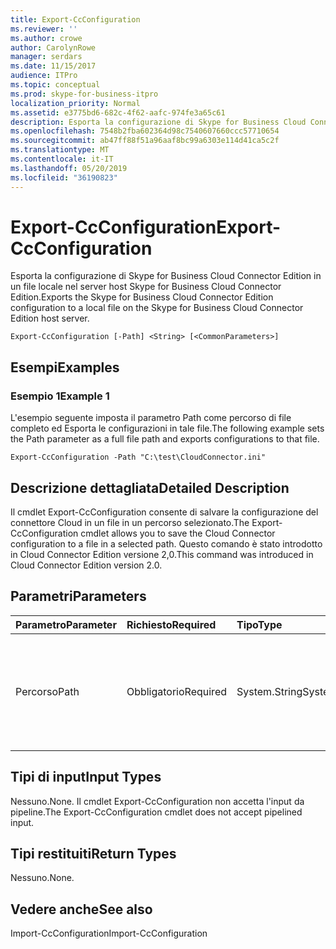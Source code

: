 ```yaml
---
title: Export-CcConfiguration
ms.reviewer: ''
ms.author: crowe
author: CarolynRowe
manager: serdars
ms.date: 11/15/2017
audience: ITPro
ms.topic: conceptual
ms.prod: skype-for-business-itpro
localization_priority: Normal
ms.assetid: e3775bd6-682c-4f62-aafc-974fe3a65c61
description: Esporta la configurazione di Skype for Business Cloud Connector Edition in un file locale nel server host Skype for Business Cloud Connector Edition.
ms.openlocfilehash: 7548b2fba602364d98c7540607660ccc57710654
ms.sourcegitcommit: ab47ff88f51a96aaf8bc99a6303e114d41ca5c2f
ms.translationtype: MT
ms.contentlocale: it-IT
ms.lasthandoff: 05/20/2019
ms.locfileid: "36190823"
---
```

# <a name="export-ccconfiguration"></a><span data-ttu-id="0f938-103">Export-CcConfiguration</span><span class="sxs-lookup"><span data-stu-id="0f938-103">Export-CcConfiguration</span></span>
 
<span data-ttu-id="0f938-104">Esporta la configurazione di Skype for Business Cloud Connector Edition in un file locale nel server host Skype for Business Cloud Connector Edition.</span><span class="sxs-lookup"><span data-stu-id="0f938-104">Exports the Skype for Business Cloud Connector Edition configuration to a local file on the Skype for Business Cloud Connector Edition host server.</span></span>
  
```
Export-CcConfiguration [-Path] <String> [<CommonParameters>]
```

## <a name="examples"></a><span data-ttu-id="0f938-105">Esempi</span><span class="sxs-lookup"><span data-stu-id="0f938-105">Examples</span></span>
<span data-ttu-id="0f938-106"><a name="Examples"> </a></span><span class="sxs-lookup"><span data-stu-id="0f938-106"></span></span>

### <a name="example-1"></a><span data-ttu-id="0f938-107">Esempio 1</span><span class="sxs-lookup"><span data-stu-id="0f938-107">Example 1</span></span>

<span data-ttu-id="0f938-108">L'esempio seguente imposta il parametro Path come percorso di file completo ed Esporta le configurazioni in tale file.</span><span class="sxs-lookup"><span data-stu-id="0f938-108">The following example sets the Path parameter as a full file path and exports configurations to that file.</span></span>
  
```
Export-CcConfiguration -Path "C:\test\CloudConnector.ini" 
```

## <a name="detailed-description"></a><span data-ttu-id="0f938-109">Descrizione dettagliata</span><span class="sxs-lookup"><span data-stu-id="0f938-109">Detailed Description</span></span>
<span data-ttu-id="0f938-110"><a name="Examples"> </a></span><span class="sxs-lookup"><span data-stu-id="0f938-110"></span></span>

<span data-ttu-id="0f938-111">Il cmdlet Export-CcConfiguration consente di salvare la configurazione del connettore Cloud in un file in un percorso selezionato.</span><span class="sxs-lookup"><span data-stu-id="0f938-111">The Export-CcConfiguration cmdlet allows you to save the Cloud Connector configuration to a file in a selected path.</span></span> <span data-ttu-id="0f938-112">Questo comando è stato introdotto in Cloud Connector Edition versione 2,0.</span><span class="sxs-lookup"><span data-stu-id="0f938-112">This command was introduced in Cloud Connector Edition version 2.0.</span></span>
  
## <a name="parameters"></a><span data-ttu-id="0f938-113">Parametri</span><span class="sxs-lookup"><span data-stu-id="0f938-113">Parameters</span></span>
<span data-ttu-id="0f938-114"><a name="Examples"> </a></span><span class="sxs-lookup"><span data-stu-id="0f938-114"></span></span>

|<span data-ttu-id="0f938-115">**Parametro**</span><span class="sxs-lookup"><span data-stu-id="0f938-115">**Parameter**</span></span>|<span data-ttu-id="0f938-116">**Richiesto**</span><span class="sxs-lookup"><span data-stu-id="0f938-116">**Required**</span></span>|<span data-ttu-id="0f938-117">**Tipo**</span><span class="sxs-lookup"><span data-stu-id="0f938-117">**Type**</span></span>|<span data-ttu-id="0f938-118">**Descrizione**</span><span class="sxs-lookup"><span data-stu-id="0f938-118">**Description**</span></span>|
|:-----|:-----|:-----|:-----|
|<span data-ttu-id="0f938-119">Percorso</span><span class="sxs-lookup"><span data-stu-id="0f938-119">Path</span></span>  <br/> |<span data-ttu-id="0f938-120">Obbligatorio</span><span class="sxs-lookup"><span data-stu-id="0f938-120">Required</span></span>  <br/> |<span data-ttu-id="0f938-121">System.String</span><span class="sxs-lookup"><span data-stu-id="0f938-121">System.String</span></span>  <br/> |<span data-ttu-id="0f938-122">Percorso file completo in cui verranno archiviate le configurazioni del connettore Cloud.</span><span class="sxs-lookup"><span data-stu-id="0f938-122">Full file path where the Cloud Connector configurations will be stored.</span></span>  <br/> |
   
## <a name="input-types"></a><span data-ttu-id="0f938-123">Tipi di input</span><span class="sxs-lookup"><span data-stu-id="0f938-123">Input Types</span></span>
<span data-ttu-id="0f938-124"><a name="Examples"> </a></span><span class="sxs-lookup"><span data-stu-id="0f938-124"></span></span>

<span data-ttu-id="0f938-125">Nessuno.</span><span class="sxs-lookup"><span data-stu-id="0f938-125">None.</span></span> <span data-ttu-id="0f938-126">Il cmdlet Export-CcConfiguration non accetta l'input da pipeline.</span><span class="sxs-lookup"><span data-stu-id="0f938-126">The Export-CcConfiguration cmdlet does not accept pipelined input.</span></span>
  
## <a name="return-types"></a><span data-ttu-id="0f938-127">Tipi restituiti</span><span class="sxs-lookup"><span data-stu-id="0f938-127">Return Types</span></span>
<span data-ttu-id="0f938-128"><a name="Examples"> </a></span><span class="sxs-lookup"><span data-stu-id="0f938-128"></span></span>

<span data-ttu-id="0f938-129">Nessuno.</span><span class="sxs-lookup"><span data-stu-id="0f938-129">None.</span></span>
  
## <a name="see-also"></a><span data-ttu-id="0f938-130">Vedere anche</span><span class="sxs-lookup"><span data-stu-id="0f938-130">See also</span></span>
<span data-ttu-id="0f938-131"><a name="Examples"> </a></span><span class="sxs-lookup"><span data-stu-id="0f938-131"></span></span>

<span data-ttu-id="0f938-132">Import-CcConfiguration</span><span class="sxs-lookup"><span data-stu-id="0f938-132">Import-CcConfiguration</span></span>
  

